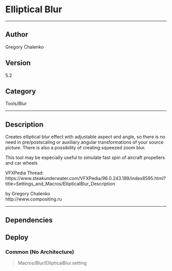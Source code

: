 # Elliptical Blur
___

## Author
Gregory Chalenko

## Version
5.2

## Category
Tools/Blur

___

## Description
<p>Creates elliptical blur effect with adjustable aspect and angle, so there is no need in pre/postscaling or auxiliary angular transformations of your source picture. There is also a possibility of creating squeezed zoom blur.</p>
	
<p>This tool may be especially useful to simulate fast spin of aircraft propellers and car wheels</p>

<p>VFXPedia Thread:<br>
https://www.steakunderwater.com/VFXPedia/96.0.243.189/index8595.html?title=Settings_and_Macros/EllipticalBlur_Description</p>

<p>by Gregory Chalenko<br>
http://www.compositing.ru</p>

___

## Dependencies

## Deploy

### Common (No Architecture)

> Macros/Blur/EllipticalBlur.setting  
